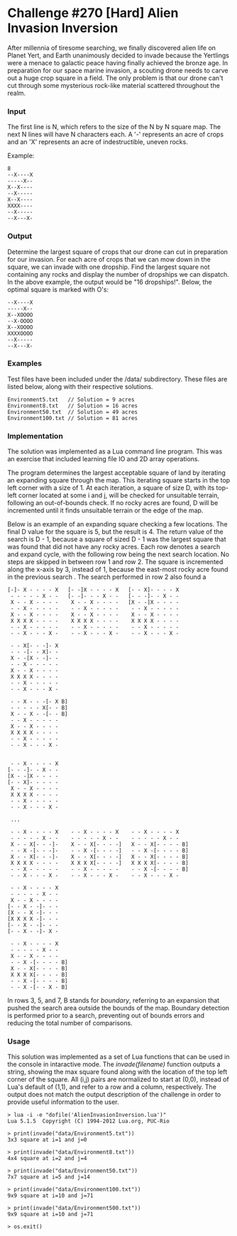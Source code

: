 # Challenge #270 [Hard] Alien Invasion Inversion

After millennia of tiresome searching, we finally discovered alien life on Planet Yert, and Earth unanimously decided to invade because the Yertlings were a menace to galactic peace having finally achieved the bronze age. In preparation for our space marine invasion, a scouting drone needs to carve out a huge crop square in a field. The only problem is that our drone can't cut through some mysterious rock-like material scattered throughout the realm.

### Input

The first line is N, which refers to the size of the N by N square map. The next N lines will have N characters each. A '-' represents an acre of crops and an 'X' represents an acre of indestructible, uneven rocks.

Example:

    8
    --X----X
    -----X--
    X--X----
    --X-----
    X--X----
    XXXX----
    --X-----
    --X---X-

### Output

Determine the largest square of crops that our drone can cut in preparation for our invasion. For each acre of crops that we can mow down in the square, we can invade with one dropship. Find the largest square not containing any rocks and display the number of dropships we can dispatch. In the above example, the output would be "16 dropships!". Below, the optimal square is marked with O's:

    --X----X
    -----X--
    X--XOOOO
    --X-OOOO
    X--XOOOO
    XXXXOOOO
    --X-----
    --X---X-

### Examples

Test files have been included under the /data/ subdirectory. These files are listed below, along with their respective solutions.

    Environment5.txt   // Solution = 9 acres
    Environment8.txt   // Solution = 16 acres
    Environment50.txt  // Solution = 49 acres
    Environment100.txt // Solution = 81 acres

### Implementation

The solution was implemented as a Lua command line program. This was an exercise that included learning file IO and 2D array operations.

The program determines the largest acceptable square of land by iterating an expanding square through the map. This iterating square starts in the top left corner with a size of 1. At each iteration, a square of size D, with its top-left corner located at some i and j, will be checked for unsuitable terrain, following an out-of-bounds check. If no rocky acres are found, D will be incremented until it finds unsuitable terrain or the edge of the map.

Below is an example of an expanding square checking a few locations. The final D value for the square is 5, but the result is 4. The return value of the search is D - 1, because a square of sized D - 1 was the largest square that was found that did not have any rocky acres. Each row denotes a search and expand cycle, with the following row being the next search location. No steps are skipped in between row 1 and row 2. The square is incremented along the x-axis by 3, instead of 1, because the east-most rocky acre found in the previous search . The search performed in row 2 also found a 

    [-]- X - - - - X   [- -]X - - - - X   [- - X]- - - - X 
     - - - - - X - -   [- -]- - - X - -   [- - -]- - X - - 
     X - - X - - - -    X - - X - - - -   [X - -]X - - - - 
     - - X - - - - -    - - X - - - - -    - - X - - - - - 
     X - - X - - - -    X - - X - - - -    X - - X - - - - 
     X X X X - - - -    X X X X - - - -    X X X X - - - - 
     - - X - - - - -    - - X - - - - -    - - X - - - - - 
     - - X - - - X -    - - X - - - X -    - - X - - - X - 
     
     - - X[- - -]- X
     - - -[- - X]- -
     X - -[X - -]- -
     - - X - - - - -
     X - - X - - - -
     X X X X - - - -
     - - X - - - - -
     - - X - - - X -
     
     - - X - - -[- X B]
     - - - - - X[- - B]
     X - - X - -[- - B]
     - - X - - - - -
     X - - X - - - -
     X X X X - - - -
     - - X - - - - -
     - - X - - - X -


     - - X - - - - X
    [- - -]- - X - -
    [X - -]X - - - -
    [- - X]- - - - -
     X - - X - - - -
     X X X X - - - -
     - - X - - - - -
     - - X - - - X -
     
     ...
     
     - - X - - - - X    - - X - - - - X    - - X - - - - X
     - - - - - X - -    - - - - - X - -    - - - - - X - -
     X - - X[- - -]-    X - - X[- - - -]   X - - X[- - - - B]
     - - X -[- - -]-    - - X -[- - - -]   - - X -[- - - - B]
     X - - X[- - -]-    X - - X[- - - -]   X - - X[- - - - B]
     X X X X - - - -    X X X X[- - - -]   X X X X[- - - - B]
     - - X - - - - -    - - X - - - - -    - - X -[- - - - B]
     - - X - - - X -    - - X - - - X -    - - X - - - X -
     
     - - X - - - - X
     - - - - - X - -
     X - - X - - - -
    [- - X - -]- - -
    [X - - X -]- - -
    [X X X X -]- - -
    [- - X - -]- - -
    [- - X - -]- X -
     
     - - X - - - - X
     - - - - - X - -
     X - - X - - - -
     - - X -[- - - - B]
     X - - X[- - - - B]
     X X X X[- - - - B]
     - - X -[- - - - B]
     - - X -[- - X - B]

In rows 3, 5, and 7, B stands for _boundary_, referring to an expansion that pushed the search area outside the bounds of the map. Boundary detection is performed prior to a search, preventing out of bounds errors and reducing the total number of comparisons.

### Usage

This solution was implemented as a set of Lua functions that can be used in the console in intaractive mode. The _invade(filename)_ function outputs a string, showing the max square found along with the location of the top left corner of the square. All (i,j) pairs are normalized to start at (0,0), instead of Lua's default of (1,1), and refer to a row and a column, respectively. The output does not match the output description of the challenge in order to provide useful information to the user.

    > lua -i -e "dofile('AlienInvasionInversion.lua')"
    Lua 5.1.5  Copyright (C) 1994-2012 Lua.org, PUC-Rio
    
    > print(invade("data/Environment5.txt"))
    3x3 square at i=1 and j=0
    
    > print(invade("data/Environment8.txt"))
    4x4 square at i=2 and j=4
    
    > print(invade("data/Environment50.txt"))
    7x7 square at i=5 and j=14
    
    > print(invade("data/Environment100.txt"))
    9x9 square at i=10 and j=71
    
    > print(invade("data/Environment500.txt"))
    9x9 square at i=10 and j=71
    
    > os.exit()
